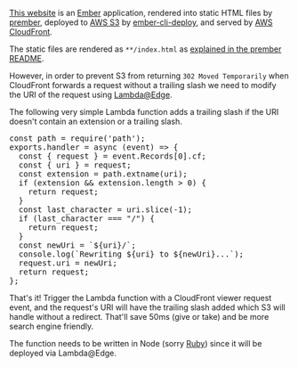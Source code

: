 [This website](https://github.com/barelyknown/manifesto) is an [Ember](https://www.emberjs.com) application, rendered into static HTML files by [prember](https://github.com/ef4/prember), deployed to [AWS S3](https://aws.amazon.com/s3/) by [ember-cli-deploy](http://ember-cli-deploy.com), and served by [AWS CloudFront](https://aws.amazon.com/cloudfront/).

The static files are rendered as `**/index.html` as [explained in the prember README](https://github.com/ef4/prember#configuring-your-webserver).

However, in order to prevent S3 from returning `302 Moved Temporarily` when CloudFront forwards a request without a trailing slash we need to modify the URI of the request using [Lambda@Edge](https://docs.aws.amazon.com/lambda/latest/dg/lambda-edge.html).

The following very simple Lambda function adds a trailing slash if the URI doesn't contain an extension or a trailing slash.

<pre class="prettyprint lang-js p-2 text-sm text-white rounded whitespace-pre-wrap bg-black">const path = require('path');
exports.handler = async (event) => {
  const { request } = event.Records[0].cf;
  const { uri } = request;
  const extension = path.extname(uri);
  if (extension && extension.length > 0) {
    return request;
  }
  const last_character = uri.slice(-1);
  if (last_character === "/") {
    return request;
  }
  const newUri = `${uri}/`;
  console.log(`Rewriting ${uri} to ${newUri}...`);
  request.uri = newUri;
  return request;
};</pre>

That's it! Trigger the Lambda function with a CloudFront viewer request event, and the request's URI will have the trailing slash added which S3 will handle without a redirect. That'll save 50ms (give or take) and be more search engine friendly.

The function needs to be written in Node (sorry [Ruby](https://aws.amazon.com/blogs/compute/announcing-ruby-support-for-aws-lambda/)) since it will be deployed via Lambda@Edge.
